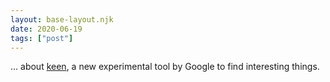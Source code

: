 ```yaml
---
layout: base-layout.njk
date: 2020-06-19
tags: ["post"]
---
```


... about [keen](https://staykeen.com/), a new experimental tool by Google to find interesting things.
